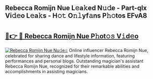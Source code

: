 ## Rebecca Romijn Nue L𝚎a𝚔ed N𝚞𝚍e - Part-qlx Vi𝚍𝚎o L𝚎a𝚔s - H𝚘𝚝 O𝚗𝚕yf𝚊ns P𝚑𝚘tos EFvA8

# <h2><a href="http://kf9ssn.oniu.top/?m=Rebecca+Romijn+Nue">🔗👉 🔴 Rebecca Romijn Nue P𝚑ot𝚘𝚜 V𝚒d𝚎o</a></h2>

[![Rebecca Romijn Nue Nu𝚍e𝚜](https://i.imgur.com/0qMVB7G.gif)](http://kf9ssn.oniu.top/?m=Rebecca+Romijn+Nue)
Online influencer Rebecca Romijn Nue, celebrated for sharing dance and lifestyle information, featuring performances and personal blogs. Outstanding magician's assistant Rebecca Romijn Nue, recognized for their remarkable abilities and accomplishments in assisting magicians.  
